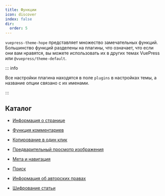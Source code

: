 ```yaml
---
title: Функции
icon: discover
index: false
dir:
  order: 5
---
```


`vuepress-theme-hope` представляет множество замечательных функций. Большинство функций разделены на плагины, что означает, что если они вам нравятся, вы можете использовать их в других темах VuePress или `@vuepress/theme-default`.

::: info

Все настройки плагина находятся в поле `plugins` в настройках темы, а название опции связано с их именами.

:::

## Каталог

- [Информация о странице](page-info.md)

- [Функция комментариев](comment.md)

- [Копирование в один клик](copy-code.md)

- [Предварительный просмотр изображения](photo-swipe.md)

- [Мета и навигация](meta.md)

- [Поиск](search.md)

- [Информация об авторских правах](copyright.md)

- [Шифрование статьи](encrypt.md)
